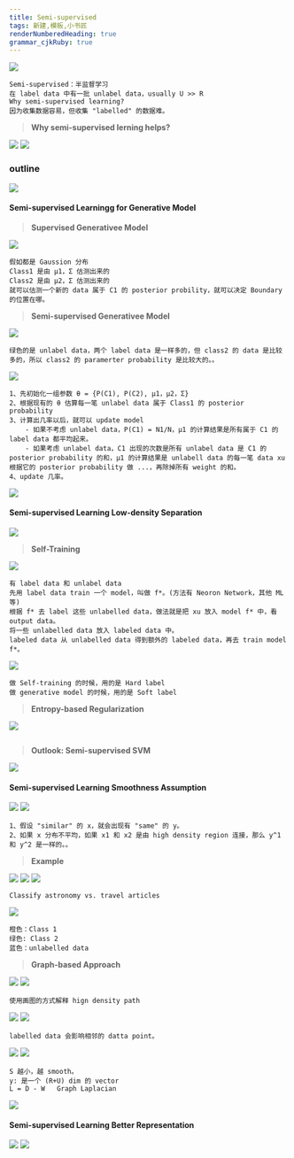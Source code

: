 ```yaml
---
title: Semi-supervised 
tags: 新建,模板,小书匠
renderNumberedHeading: true
grammar_cjkRuby: true
---
```


![](./images/1580979715290.png)
```
Semi-supervised：半监督学习
在 label data 中有一批 unlabel data，usually U >> R
Why semi-supervised learning?
因为收集数据容易，但收集 "labelled" 的数据难。
```
>**Why semi-supervised lerning helps?**

![](./images/1580980247496.png)
![](./images/1580980410575.png)

###  outline

![](./images/1580981390993.png)

#### Semi-supervised Learningg for Generative Model

>**Supervised Generativee Model**

![](./images/1580981845416.png)
```
假如都是 Gaussion 分布
Class1 是由 μ1，Σ 估测出来的
Class2 是由 μ2，Σ 估测出来的
就可以估测一个新的 data 属于 C1 的 posterior probility，就可以决定 Boundary 的位置在哪。
```

>**Semi-supervised Generativee Model**

![](./images/1580982107065.png)
```
绿色的是 unlabel data，两个 label data 是一样多的，但 class2 的 data 是比较多的，所以 class2 的 paramerter probability 是比较大的。。
```
![](./images/1580983020618.png)
```
1、先初始化一组参数 θ = {P(C1), P(C2), μ1，μ2，Σ}
2、根据现有的 θ 估算每一笔 unlabel data 属于 Class1 的 posterior probability
3、计算出几率以后，就可以 update model
	- 如果不考虑 unlabel data，P(C1) = N1/N，μ1 的计算结果是所有属于 C1 的 label data 都平均起来。
	- 如果考虑 unlabel data，C1 出现的次数是所有 unlabel data 是 C1 的posterior probability 的和，μ1 的计算结果是 unlabell data 的每一笔 data xu 根据它的 posterior probability 做 ...，再除掉所有 weight 的和。
4、update 几率。
```
![](./images/1580983537664.png)


#### Semi-supervised Learning Low-density Separation

![](./images/1580983696561.png)

>**Self-Training**

![](./images/1580984431173.png)
```
有 label data 和 unlabel data
先用 label data train 一个 model，叫做 f*。(方法有 Neoron Network，其他 ML 等)
根据 f* 去 label 这些 unlabelled data，做法就是把 xu 放入 model f* 中，看 output data。
将一些 unlabelled data 放入 labeled data 中。
labeled data 从 unlabelled data 得到额外的 labeled data，再去 train model f*。
```
![](./images/1580985232637.png)
```
做 Self-training 的时候，用的是 Hard label
做 generative model 的时候，用的是 Soft label
```
>**Entropy-based Regularization**

![](./images/1580985822835.png)
```

```
>**Outlook: Semi-supervised SVM**

![](./images/1580986104863.png)


#### Semi-supervised Learning Smoothness  Assumption

![](./images/1580986187551.png)
![](./images/1580986495223.png)
```
1、假设 "similar" 的 x，就会出现有 "same" 的 y。
2、如果 x 分布不平均，如果 x1 和 x2 是由 high density region 连接，那么 y^1 和 y^2 是一样的。。
```
>**Example**

![](./images/1580987115606.png)
![](./images/1580987601460.png)
![](./images/1580987704641.png)
```
Classify astronomy vs. travel articles
```
![](./images/1580988031878.png)
```
橙色：Class 1
绿色: Class 2
蓝色：unlabelled data
```
>**Graph-based Approach**

![](./images/1580996933500.png)
![](./images/1580997488003.png)
```
使用画图的方式解释 hign density path
```

![](./images/1580997768289.png)
![](./images/1580997929663.png)
```
labelled data 会影响相邻的 datta point。
```

![](./images/1580998252339.png)
![](./images/1580998575939.png)
```
S 越小，越 smooth。
y: 是一个 (R+U) dim 的 vector
L = D - W	Graph Laplacian
```
![](./images/1580999116599.png)

#### Semi-supervised Learning Better Representation

![](./images/1580999186876.png)
![](./images/1580999308852.png)